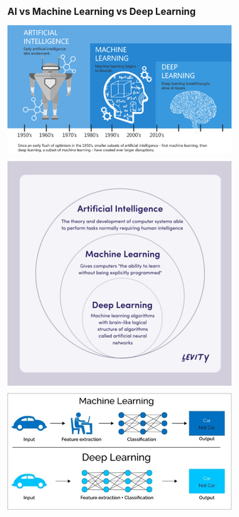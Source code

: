 ## AI vs Machine Learning vs Deep Learning

![AI, ML, DL](../images/AI_ML_DL.png)  

<img src="../images/AI_ML_DL_2.jpg" alt="AI, ML, D" width="700">

![Machine Learning vs Deep Learning](../images/ML_vs_DL.jpg)
